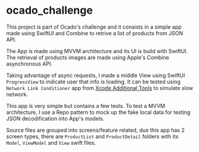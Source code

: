 # ocado_challenge

This project is part of Ocado's challenge and it consists in a simple app made using SwiftUI and Combine to retrive a list of products from JSON API.

The App is made using MVVM architecture and its UI is build with SwiftUI. The retrieval of products images are made using Apple's Combine asynchronous API.

Taking advantage of async requests, I made a middle View using SwiftUI `ProgressView` to indicate user that info is loading. It can be tested using `Network Link Conditioner` app from [Xcode Additional Tools](https://developer.apple.com/download/all/?q=additional%20tools%20for%20xcode%2012) to simulate slow network.

This app is very simple but contains a few tests. To test a MVVM architecture, I use a Repo pattern to mock up the fake local data for testing JSON decodification into App's models.

Source files are grouped into screens/feature related, due this app has 2 screen types, there are `ProductList` and `ProductDetail` folders with its `Model`, `ViewModel` and `View` swift files.

